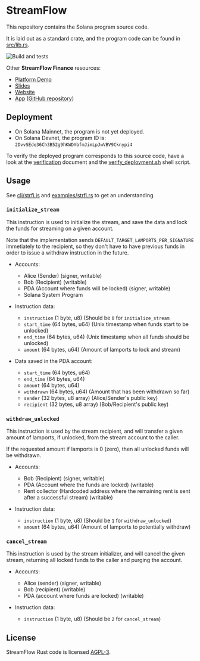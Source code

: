 StreamFlow
==========

This repository contains the Solana program source code.

It is laid out as a standard crate, and the program code can be found
in [src/lib.rs](src/lib.rs).

![Build and tests](https://github.com/streamflow-finance/streamflow-program/actions/workflows/rust-tests.yml/badge.svg)

Other **StreamFlow Finance** resources:
- [Platform Demo](https://www.youtube.com/watch?v=7HWzcxu-De0)
- [Slides](https://streamflow.finance/public/streamflow_slides.pdf)
- [Website](https://streamflow.finance)
- [App](https://app.streamflow.finance) ([GitHub repository](https://github.com/streamflow-finance/streamflow-app))

Deployment
----------

* On Solana Mainnet, the program is not yet deployed.
* On Solana Devnet, the program ID is:
  `2DvvSEde36Ch3B52g9hKWDYbfmJimLpJwVBV9Cknypi4`

To verify the deployed program corresponds to this source code, have
a look at the [verification](verification.md) document and the
[verify_deployment.sh](verify_deployment.sh) shell script.


Usage
-----

See [cli/strfi.js](cli/strfi.js) and [examples/strfi.rs](examples/strfi.rs)
to get an understanding.

### `initialize_stream`

This instruction is used to initialize the stream, and save the data
and lock the funds for streaming on a given account.

Note that the implementation sends `DEFAULT_TARGET_LAMPORTS_PER_SIGNATURE`
immetiately to the recipient, so they don't have to have previous funds
in order to issue a withdraw instruction in the future.

* Accounts:
    * Alice (Sender) (signer, writable)
    * Bob (Recipient) (writable)
    * PDA (Account where funds will be locked) (signer, writable)
    * Solana System Program

* Instruction data:
    * `instruction` (1 byte, u8) (Should be `0` for `initialize_stream`
    * `start_time` (64 bytes, u64) (Unix timestamp when funds start to be unlocked)
    * `end_time` (64 bytes, u64) (Unix timestamp when all funds should be unlocked)
    * `amount` (64 bytes, u64) (Amount of lamports to lock and stream)

* Data saved in the PDA account:
    * `start_time` (64 bytes, u64)
    * `end_time` (64 bytes, u64)
    * `amount` (64 bytes, u64)
    * `withdrawn` (64 bytes, u64) (Amount that has been withdrawn so far)
    * `sender` (32 bytes, u8 array) (Alice/Sender's public key)
    * `recipient` (32 bytes, u8 array) (Bob/Recipient's public key)


### `withdraw_unlocked`

This instruction is used by the stream recipient, and will transfer
a given amount of lamports, if unlocked, from the stream account to
the caller.

If the requested amount if lamports is 0 (zero), then all unlocked
funds will be withdrawn.

* Accounts:
    * Bob (Recipient) (signer, writable)
    * PDA (Account where the funds are locked) (writable)
    * Rent collector (Hardcoded address where the remaining rent is sent
      after a successful stream) (writable)

* Instruction data:
    * `instruction` (1 byte, u8) (Should be `1` for `withdraw_unlocked`)
    * `amount` (64 bytes, u64) (Amount of lamports to potentially withdraw)


### `cancel_stream`

This instruction is used by the stream initializer, and will cancel
the given stream, returning all locked funds to the caller and
purging the account.

* Accounts:
    * Alice (sender) (signer, writable)
    * Bob (recipient) (writable)
    * PDA (account where funds are locked) (writable)

* Instruction data:
    * `instruction` (1 byte, u8) (Should be `2` for `cancel_stream`)


License
-------

StreamFlow Rust code is licensed [AGPL-3](LICENSE).

<!-- commit on 2024-04-25 -->
